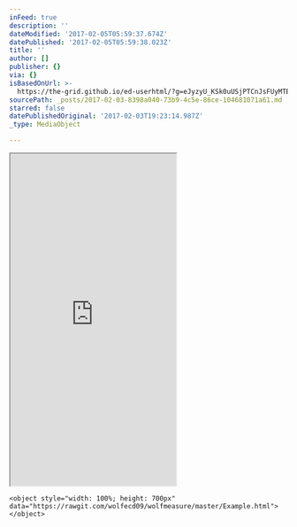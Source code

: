 ```yaml
---
inFeed: true
description: ''
dateModified: '2017-02-05T05:59:37.674Z'
datePublished: '2017-02-05T05:59:38.023Z'
title: ''
author: []
publisher: {}
via: {}
isBasedOnUrl: >-
  https://the-grid.github.io/ed-userhtml/?g=eJyzyU_KSk0uUSjPTCnJsFUyMTBQUshIzUzPKLFVMgWyUxJLEm2VkvLzs3MTi7L1isvTlOxs9CGa7ABjiBP1
sourcePath: _posts/2017-02-03-8398a040-73b9-4c5e-86ce-104681071a61.md
starred: false
datePublishedOriginal: '2017-02-03T19:23:14.987Z'
_type: MediaObject

---
```

<iframe src="https://the-grid.github.io/ed-userhtml/?g=eJwlzcEKwyAMANC7XyHCrk12GnNtb_uQUNMqGCqaYvf3g_b2bs-Maa0kbJv-Mk-up6DR2yfi42Mjpy2qty_EcjoTSGlyUbU0D1Cpb0mHZRfoe155Cfi-JEztqAxCTbnC9yQpmYeokt1sRrjD-Q_Ceymo" height="600" style=""></iframe>

    <object style="width: 100%; height: 700px"
    data="https://rawgit.com/wolfecd09/wolfmeasure/master/Example.html">
    </object>